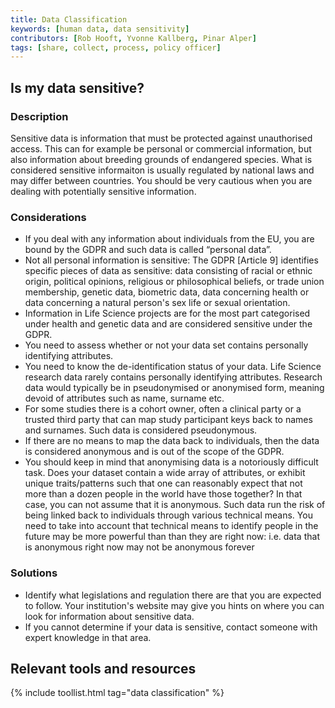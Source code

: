 ```yaml
---
title: Data Classification
keywords: [human data, data sensitivity]
contributors: [Rob Hooft, Yvonne Kallberg, Pinar Alper]
tags: [share, collect, process, policy officer]
---
```


## Is my data sensitive?

### Description

Sensitive data is information that must be protected against unauthorised access. This can for example be personal or commercial information, but also information about breeding grounds of endangered species. What is considered sensitive informaiton is usually regulated by national laws and may differ between countries. You should be very cautious when you are dealing with potentially sensitive information.

### Considerations

* If you deal with any information about individuals from the EU, you are bound by the GDPR and such data is called “personal data”. 
* Not all personal information is sensitive: The GDPR [Article 9] identifies specific pieces of data as sensitive: data consisting of racial or ethnic origin, political opinions, religious or philosophical beliefs, or trade union membership, genetic data, biometric data, data concerning health or data concerning a natural person's sex life or sexual orientation.  
* Information in Life Science projects are for the most part categorised under health and genetic data and are considered sensitive under the GDPR.
* You need to assess whether or not your data set contains personally identifying attributes. 
* You need to know the de-identification status of your data. Life Science research data rarely contains personally identifying attributes. Research data would typically be in pseudonymised or anonymised form, meaning devoid of attributes such as name, surname etc. 
* For some studies there is a cohort owner, often a clinical party or a trusted third party that can map study participant keys back to names and surnames. Such data is considered pseudonymous. 
* If there are no means to map the data back to individuals, then the data is considered anonymous and is out of the scope of the GDPR. 
* You should keep in mind that anonymising data is a notoriously difficult task. Does your dataset contain a wide array of attributes, or exhibit unique traits/patterns such that one can reasonably expect that not more than a dozen people in the world have those together? In that case, you can not assume that it is anonymous. Such data run the risk of being linked back to individuals through various technical means. You need to take into account that technical means to identify people in the future may be more powerful than than they are right now: i.e. data that is anonymous right now may not be anonymous forever


### Solutions

* Identify what legislations and regulation there are that you are expected to follow. Your institution's website may give you hints on where you can look for information about sensitive data.
* If you cannot determine if your data is sensitive, contact someone with expert knowledge in that area.

## Relevant tools and resources

{% include toollist.html tag="data classification" %}